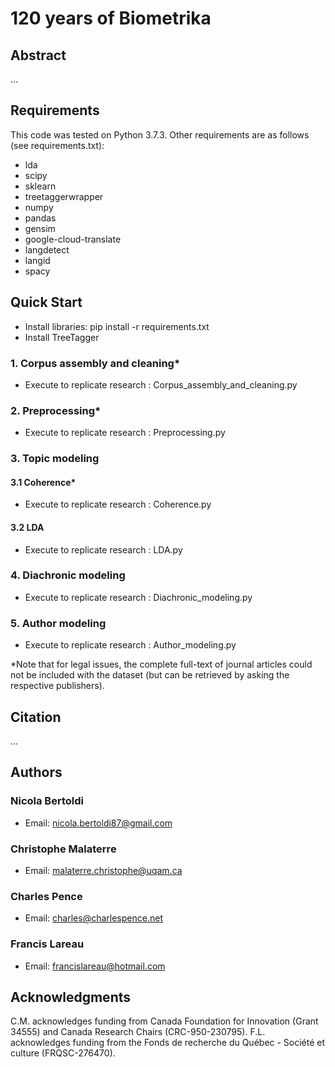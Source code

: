 # 120 years of Biometrika
## Abstract
...
## Requirements
This code was tested on Python 3.7.3. Other requirements are as follows (see requirements.txt):
- lda
- scipy
- sklearn
- treetaggerwrapper
- numpy
- pandas
- gensim
- google-cloud-translate
- langdetect
- langid
- spacy
## Quick Start
- Install libraries: pip install -r requirements.txt
- Install TreeTagger
### 1. Corpus assembly and cleaning\*
- Execute to replicate research : Corpus_assembly_and_cleaning.py
### 2. Preprocessing\*
- Execute to replicate research : Preprocessing.py
### 3. Topic modeling
#### 3.1 Coherence\*
- Execute to replicate research : Coherence.py
#### 3.2 LDA
- Execute to replicate research : LDA.py
### 4. Diachronic modeling
- Execute to replicate research : Diachronic_modeling.py
### 5. Author modeling
- Execute to replicate research : Author_modeling.py

\*Note that for legal issues, the complete full-text of journal articles could not be included with the dataset (but can be retrieved by asking the respective publishers).
## Citation
...
## Authors
### Nicola Bertoldi
- Email: nicola.bertoldi87@gmail.com
### Christophe Malaterre
- Email: malaterre.christophe@uqam.ca
### Charles Pence
- Email: charles@charlespence.net
### Francis Lareau
- Email: francislareau@hotmail.com
## Acknowledgments
C.M. acknowledges funding from Canada Foundation for Innovation (Grant 34555) and Canada Research Chairs (CRC-950-230795). F.L. acknowledges funding from the Fonds de recherche du Québec - Société et culture (FRQSC-276470).
